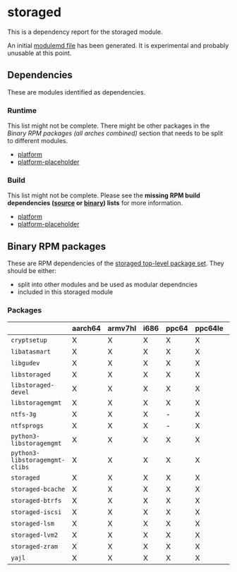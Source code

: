 # storaged
This is a dependency report for the storaged module.

An initial [modulemd file](storaged.yaml) has been generated. It is experimental and probably unusable at this point.
## Dependencies
These are modules identified as dependencies.
### Runtime
This list might not be complete. There might be other packages in the *Binary RPM packages (all arches combined)* section that needs to be split to different modules.
* [platform](../platform)
* [platform-placeholder](../platform-placeholder)
### Build
This list might not be complete.
Please see the **missing RPM build dependencies ([source](all/buildtime-source-packages-short.txt) or [binary](all/buildtime-binary-packages-short.txt)) lists** for more information.
* [platform](../platform)
* [platform-placeholder](../platform-placeholder)
## Binary RPM packages
These are RPM dependencies of the [storaged top-level package set](storaged.csv). They should be either:
* split into other modules and be used as modular dependncies
* included in this storaged module
### Packages
| |aarch64 |armv7hl |i686 |ppc64 |ppc64le |s390x |x86_64 |
|---|---|---|---|---|---|---|---|
| `cryptsetup` | X | X | X | X | X | X | X |
| `libatasmart` | X | X | X | X | X | X | X |
| `libgudev` | X | X | X | X | X | X | X |
| `libstoraged` | X | X | X | X | X | X | X |
| `libstoraged-devel` | X | X | X | X | X | X | X |
| `libstoragemgmt` | X | X | X | X | X | X | X |
| `ntfs-3g` | X | X | X | - | X | X | X |
| `ntfsprogs` | X | X | X | - | X | X | X |
| `python3-libstoragemgmt` | X | X | X | X | X | X | X |
| `python3-libstoragemgmt-clibs` | X | X | X | X | X | X | X |
| `storaged` | X | X | X | X | X | X | X |
| `storaged-bcache` | X | X | X | X | X | X | X |
| `storaged-btrfs` | X | X | X | X | X | X | X |
| `storaged-iscsi` | X | X | X | X | X | X | X |
| `storaged-lsm` | X | X | X | X | X | X | X |
| `storaged-lvm2` | X | X | X | X | X | X | X |
| `storaged-zram` | X | X | X | X | X | X | X |
| `yajl` | X | X | X | X | X | X | X |
